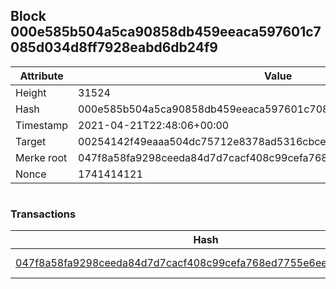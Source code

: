 ## Block 000e585b504a5ca90858db459eeaca597601c7085d034d8ff7928eabd6db24f9

Attribute | Value
--- | ---
Height | 31524
Hash | 000e585b504a5ca90858db459eeaca597601c7085d034d8ff7928eabd6db24f9
Timestamp | 2021-04-21T22:48:06+00:00
Target | 00254142f49eaaa504dc75712e8378ad5316cbcead634704b3734b6271167cc4
Merke root | 047f8a58fa9298ceeda84d7d7cacf408c99cefa768ed7755e6eef9cdb4acf082
Nonce | 1741414121

```

```

### Transactions

Hash | Amount
--- | ---
[047f8a58fa9298ceeda84d7d7cacf408c99cefa768ed7755e6eef9cdb4acf082](047f8a58fa9298ceeda84d7d7cacf408c99cefa768ed7755e6eef9cdb4acf082.md) | 10.00000000 SKEPTI 
